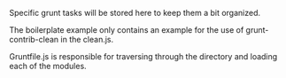 Specific grunt tasks will be stored here to keep them a bit organized.

The boilerplate example only contains an example for the use of grunt-contrib-clean in the clean.js.

Gruntfile.js is responsible for traversing through the directory and loading each of the modules.